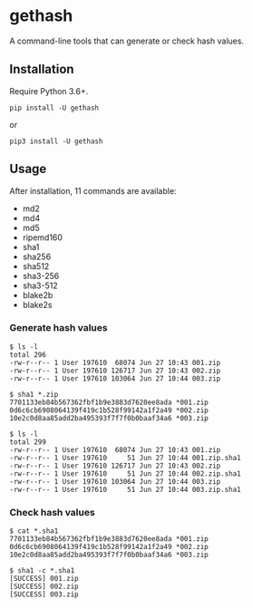 # gethash

A command-line tools that can generate or check hash values.

## Installation

Require Python 3.6+.

```shell
pip install -U gethash
```

or

```shell
pip3 install -U gethash
```

## Usage

After installation, 11 commands are available:

- md2
- md4
- md5
- ripemd160
- sha1
- sha256
- sha512
- sha3-256
- sha3-512
- blake2b
- blake2s

### Generate hash values

```shell
$ ls -l
total 296
-rw-r--r-- 1 User 197610  68074 Jun 27 10:43 001.zip
-rw-r--r-- 1 User 197610 126717 Jun 27 10:43 002.zip
-rw-r--r-- 1 User 197610 103064 Jun 27 10:44 003.zip

$ sha1 *.zip
7701133eb84b567362fbf1b9e3883d7620ee8ada *001.zip
0d6c6cb6908064139f419c1b528f99142a1f2a49 *002.zip
10e2c0d8aa85add2ba495393f7f7f0b0baaf34a6 *003.zip

$ ls -l
total 299
-rw-r--r-- 1 User 197610  68074 Jun 27 10:43 001.zip
-rw-r--r-- 1 User 197610     51 Jun 27 10:44 001.zip.sha1
-rw-r--r-- 1 User 197610 126717 Jun 27 10:43 002.zip
-rw-r--r-- 1 User 197610     51 Jun 27 10:44 002.zip.sha1
-rw-r--r-- 1 User 197610 103064 Jun 27 10:44 003.zip
-rw-r--r-- 1 User 197610     51 Jun 27 10:44 003.zip.sha1
```

### Check hash values

```shell
$ cat *.sha1
7701133eb84b567362fbf1b9e3883d7620ee8ada *001.zip
0d6c6cb6908064139f419c1b528f99142a1f2a49 *002.zip
10e2c0d8aa85add2ba495393f7f7f0b0baaf34a6 *003.zip

$ sha1 -c *.sha1
[SUCCESS] 001.zip
[SUCCESS] 002.zip
[SUCCESS] 003.zip
```
